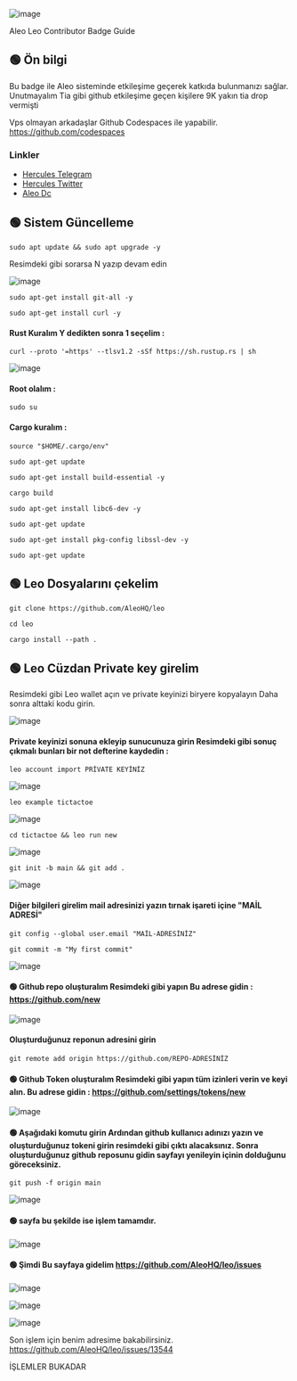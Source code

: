 ![image](https://github.com/HerculesNode/Aleo-Leo-Contributor-Badge/assets/101635385/d3357b47-e499-4b85-b919-6b49add6f6f7)

Aleo Leo Contributor Badge Guide

## 🟢 Ön bilgi

Bu badge ile Aleo sisteminde etkileşime geçerek katkıda bulunmanızı sağlar. Unutmayalım Tia gibi github etkileşime geçen kişilere 9K yakın tia drop vermişti

Vps olmayan arkadaşlar Github Codespaces ile yapabilir.  https://github.com/codespaces  


 ### Linkler
 * [Hercules Telegram](https://t.me/HerculesNode)
 * [Hercules Twitter](https://twitter.com/HerculesNode)
 * [Aleo Dc](https://discord.gg/aleohq)

## 🟢 Sistem Güncelleme
```shell
sudo apt update && sudo apt upgrade -y
```
Resimdeki gibi sorarsa N yazıp devam edin <br>

![image](https://github.com/HerculesNode/Aleo-Leo-Contributor-Badge/assets/101635385/00fa0590-30b5-40a5-9656-97a040b223a6)


```shell
sudo apt-get install git-all -y
```

```shell
sudo apt-get install curl -y
```

#### Rust Kuralım Y dedikten sonra 1 seçelim : 
```shell
curl --proto '=https' --tlsv1.2 -sSf https://sh.rustup.rs | sh
```

![image](https://github.com/HerculesNode/Aleo-Leo-Contributor-Badge/assets/101635385/ad2d7fed-5a36-4bfd-9c6e-e9dbc409c315)



#### Root olalım : 
```shell
sudo su
```

#### Cargo kuralım : 
```shell
source "$HOME/.cargo/env"
```
```shell
sudo apt-get update
```
```shell
sudo apt-get install build-essential -y
```

```shell
cargo build
```

```shell
sudo apt-get install libc6-dev -y
```
```shell
sudo apt-get update
```
```shell
sudo apt-get install pkg-config libssl-dev -y
```

```shell
sudo apt-get update
```

## 🟢 Leo Dosyalarını çekelim

```shell
git clone https://github.com/AleoHQ/leo
```
```shell
cd leo
```
```shell
cargo install --path .
```

## 🟢 Leo Cüzdan Private key girelim

Resimdeki gibi Leo wallet açın ve private keyinizi biryere kopyalayın Daha sonra alttaki kodu girin.

![image](https://github.com/HerculesNode/Aleo-Leo-Contributor-Badge/assets/101635385/43ca53ba-e34e-4018-ba37-847589092567)

#### Private keyinizi sonuna ekleyip sunucunuza girin Resimdeki gibi sonuç çıkmalı bunları bir not defterine kaydedin :
```shell
leo account import PRİVATE KEYİNİZ
```

![image](https://github.com/HerculesNode/Aleo-Leo-Contributor-Badge/assets/101635385/0f6a5eb2-88e0-4abc-b097-5dfed1d79776)


```shell
leo example tictactoe
```
![image](https://github.com/HerculesNode/Aleo-Leo-Contributor-Badge/assets/101635385/87855096-327b-4fe1-8f0d-95501832dfb0)


```shell
cd tictactoe && leo run new
```
![image](https://github.com/HerculesNode/Aleo-Leo-Contributor-Badge/assets/101635385/5cd7ff47-c5a6-4b05-9901-f5b8caac439b)

```shell
git init -b main && git add .
```
![image](https://github.com/HerculesNode/Aleo-Leo-Contributor-Badge/assets/101635385/e4eb0804-a0ae-4c93-a7ff-0a4e2c3de369)


#### Diğer bilgileri girelim mail adresinizi yazın tırnak işareti içine "MAİL ADRESİ"
```shell
git config --global user.email "MAİL-ADRESİNİZ"
```

```shell
git commit -m "My first commit"
```
![image](https://github.com/HerculesNode/Aleo-Leo-Contributor-Badge/assets/101635385/fe32363c-2b92-4d14-b0c0-af5b77e6c677)


#### 🟢 Github repo oluşturalım Resimdeki gibi yapın  Bu adrese gidin :  https://github.com/new

![image](https://github.com/HerculesNode/Aleo-Leo-Contributor-Badge/assets/101635385/d583a138-4b3c-46aa-a959-4681239fc7d0)


#### Oluşturduğunuz reponun adresini girin
```shell
git remote add origin https://github.com/REPO-ADRESİNİZ
```


#### 🟢 Github Token oluşturalım Resimdeki gibi yapın tüm izinleri verin ve keyi alın.  Bu adrese gidin : https://github.com/settings/tokens/new

![image](https://github.com/HerculesNode/Aleo-Leo-Contributor-Badge/assets/101635385/c8bc9705-893e-4ad6-8bce-bd4773b14131)



#### 🟢 Aşağıdaki komutu girin Ardından github kullanıcı adınızı yazın ve oluşturduğunuz tokeni girin resimdeki gibi çıktı alacaksınız. Sonra oluşturduğunuz github reposunu gidin sayfayı yenileyin içinin dolduğunu göreceksiniz.

```shell
git push -f origin main
```

![image](https://github.com/HerculesNode/Aleo-Leo-Contributor-Badge/assets/101635385/e3437aeb-c662-4aec-a100-93022c77710c)


#### 🟢 sayfa bu şekilde ise işlem tamamdır.

![image](https://github.com/HerculesNode/Aleo-Leo-Contributor-Badge/assets/101635385/ecfcc326-7d78-436c-a0a0-a45a456a1445)


#### 🟢 Şimdi Bu sayfaya gidelim https://github.com/AleoHQ/leo/issues 

![image](https://github.com/HerculesNode/Aleo-Leo-Contributor-Badge/assets/101635385/d04a1b2d-35e3-4ca5-9cab-7146fbd886c1)

![image](https://github.com/HerculesNode/Aleo-Leo-Contributor-Badge/assets/101635385/5eea2a8d-6085-4946-8a98-4b8c25309ae1)

![image](https://github.com/HerculesNode/Aleo-Leo-Contributor-Badge/assets/101635385/55b2226a-8100-4caa-b07f-c7d4ddb11afd)


Son işlem için benim adresime bakabilirsiniz.
https://github.com/AleoHQ/leo/issues/13544


İŞLEMLER BUKADAR 




